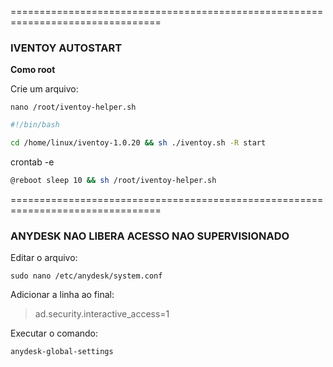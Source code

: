 ================================================================================
### IVENTOY AUTOSTART
**Como root**

Crie um arquivo: 
~~~
nano /root/iventoy-helper.sh
~~~

~~~ bash
#!/bin/bash

cd /home/linux/iventoy-1.0.20 && sh ./iventoy.sh -R start
~~~
crontab -e
~~~ bash
@reboot sleep 10 && sh /root/iventoy-helper.sh
~~~

================================================================================
### ANYDESK NAO LIBERA ACESSO NAO SUPERVISIONADO

Editar o arquivo:
~~~
sudo nano /etc/anydesk/system.conf 
~~~

Adicionar a linha ao final:

>ad.security.interactive_access=1

Executar o comando:
~~~
anydesk-global-settings
~~~